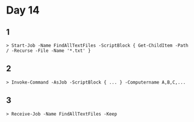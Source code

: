 # Day 14

## 1

    > Start-Job -Name FindAllTextFiles -ScriptBlock { Get-ChildItem -Path / -Recurse -File -Name '*.txt' }

## 2

    > Invoke-Command -AsJob -ScriptBlock { ... } -Computername A,B,C,...

## 3

    > Receive-Job -Name FindAllTextFiles -Keep
